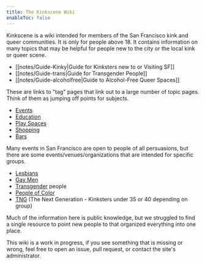 ```yaml
---
title: The Kinkscene Wiki
enableToc: false
---
```


Kinkscene is a wiki intended for members of the San Francisco kink and queer communities. It is only for people above 18. It contains information on many topics that may be helpful for people new to the city or the local kink or queer scene.

- [[notes/Guide-Kinky|Guide for Kinksters new to or Visiting SF]]
- [[notes/Guide-trans|Guide for Transgender People]]
- [[notes/Guide-alcoholfree|Guide to Alcohol-Free Queer Spaces]]

These are links to "tag" pages that link out to a large number of topic pages. Think of them as jumping off points for subjects.

- [Events](/tags/events)
- [Education](/tags/education)
- [Play Spaces](/tags/venues)
- [Shopping](/tags/shopping)
- [Bars](/tags/bars)

Many events in San Francisco are open to people of all persuasions, but there are some events/venues/organizations that are intended for specific groups.

- [Lesbians](/tags/lesbian)
- [Gay Men](/tags/gay-men)
- [Transgender](/tags/transgender) people
- [People of Color](/tags/poc)
- [TNG](/tags/tng) (The Next Generation - Kinksters under 35 or 40 depending on group)

Much of the information here is public knowledge, but we struggled to find a single resource to point new people to that organized everything into one place.

This wiki is a work in progress, if you see something that is missing or wrong, feel free to open an issue, pull request, or contact the site's administrator.
